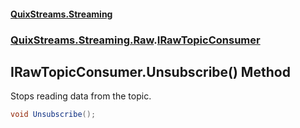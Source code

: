#### [QuixStreams.Streaming](index.md 'index')
### [QuixStreams.Streaming.Raw](QuixStreams.Streaming.Raw.md 'QuixStreams.Streaming.Raw').[IRawTopicConsumer](IRawTopicConsumer.md 'QuixStreams.Streaming.Raw.IRawTopicConsumer')

## IRawTopicConsumer.Unsubscribe() Method

Stops reading data from the topic.

```csharp
void Unsubscribe();
```
